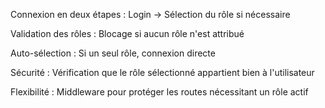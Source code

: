 Connexion en deux étapes : Login → Sélection du rôle si nécessaire

Validation des rôles : Blocage si aucun rôle n'est attribué

Auto-sélection : Si un seul rôle, connexion directe

Sécurité : Vérification que le rôle sélectionné appartient bien à l'utilisateur

Flexibilité : Middleware pour protéger les routes nécessitant un rôle actif